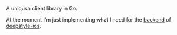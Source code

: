 
A uniqush client library in Go.

At the moment I'm just implementing what I need for the [backend](https://github.com/tleyden/deepstyle) of [deepstyle-ios](https://github.com/tleyden/deepstyle-ios).